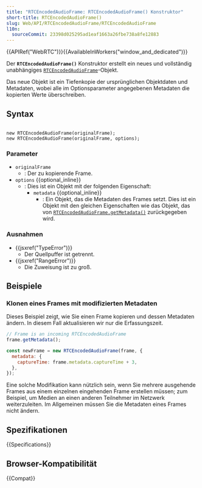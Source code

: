 ```yaml
---
title: "RTCEncodedAudioFrame: RTCEncodedAudioFrame() Konstruktor"
short-title: RTCEncodedAudioFrame()
slug: Web/API/RTCEncodedAudioFrame/RTCEncodedAudioFrame
l10n:
  sourceCommit: 23398d025295ad1eaf1663a26fbe738a8fe12883
---
```


{{APIRef("WebRTC")}}{{AvailableInWorkers("window_and_dedicated")}}

Der **`RTCEncodedAudioFrame()`** Konstruktor erstellt ein neues und vollständig unabhängiges [`RTCEncodedAudioFrame`](/de/docs/Web/API/RTCEncodedAudioFrame)-Objekt.

Das neue Objekt ist ein Tiefenkopie der ursprünglichen Objektdaten und Metadaten, wobei alle im Optionsparameter angegebenen Metadaten die kopierten Werte überschreiben.

## Syntax

```js-nolint

new RTCEncodedAudioFrame(originalFrame);
new RTCEncodedAudioFrame(originalFrame, options);
```

### Parameter

- `originalFrame`
  - : Der zu kopierende Frame.
- `options` {{optional_inline}}
  - : Dies ist ein Objekt mit der folgenden Eigenschaft:
    - `metadata` {{optional_inline}}
      - : Ein Objekt, das die Metadaten des Frames setzt.
        Dies ist ein Objekt mit den gleichen Eigenschaften wie das Objekt, das von [`RTCEncodedAudioFrame.getMetadata()`](/de/docs/Web/API/RTCEncodedAudioFrame/getMetadata) zurückgegeben wird.

### Ausnahmen

- {{jsxref("TypeError")}}
  - Der Quellpuffer ist getrennt.
- {{jsxref("RangeError")}}
  - Die Zuweisung ist zu groß.

## Beispiele

### Klonen eines Frames mit modifizierten Metadaten

Dieses Beispiel zeigt, wie Sie einen Frame kopieren und dessen Metadaten ändern.
In diesem Fall aktualisieren wir nur die Erfassungszeit.

```js
// Frame is an incoming RTCEncodedAudioFrame
frame.getMetadata();

const newFrame = new RTCEncodedAudioFrame(frame, {
  metadata: {
    captureTime: frame.metadata.captureTime + 3,
  },
});
```

Eine solche Modifikation kann nützlich sein, wenn Sie mehrere ausgehende Frames aus einem einzelnen eingehenden Frame erstellen müssen; zum Beispiel, um Medien an einen anderen Teilnehmer im Netzwerk weiterzuleiten.
Im Allgemeinen müssen Sie die Metadaten eines Frames nicht ändern.

## Spezifikationen

{{Specifications}}

## Browser-Kompatibilität

{{Compat}}
